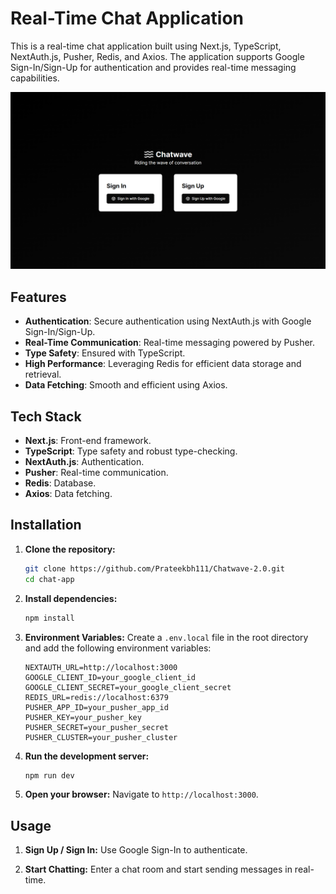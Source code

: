 # Real-Time Chat Application

This is a real-time chat application built using Next.js, TypeScript, NextAuth.js, Pusher, Redis, and Axios. The application supports Google Sign-In/Sign-Up for authentication and provides real-time messaging capabilities.

![alt text](chatwave2.0-login.png)

## Features

- **Authentication**: Secure authentication using NextAuth.js with Google Sign-In/Sign-Up.
- **Real-Time Communication**: Real-time messaging powered by Pusher.
- **Type Safety**: Ensured with TypeScript.
- **High Performance**: Leveraging Redis for efficient data storage and retrieval.
- **Data Fetching**: Smooth and efficient using Axios.

## Tech Stack

- **Next.js**: Front-end framework.
- **TypeScript**: Type safety and robust type-checking.
- **NextAuth.js**: Authentication.
- **Pusher**: Real-time communication.
- **Redis**: Database.
- **Axios**: Data fetching.

## Installation

1. **Clone the repository:**

   ```bash
   git clone https://github.com/Prateekbh111/Chatwave-2.0.git
   cd chat-app
   ```

2. **Install dependencies:**

   ```bash
   npm install
   ```

3. **Environment Variables:**
   Create a `.env.local` file in the root directory and add the following environment variables:

   ```plaintext
   NEXTAUTH_URL=http://localhost:3000
   GOOGLE_CLIENT_ID=your_google_client_id
   GOOGLE_CLIENT_SECRET=your_google_client_secret
   REDIS_URL=redis://localhost:6379
   PUSHER_APP_ID=your_pusher_app_id
   PUSHER_KEY=your_pusher_key
   PUSHER_SECRET=your_pusher_secret
   PUSHER_CLUSTER=your_pusher_cluster
   ```

4. **Run the development server:**

   ```bash
   npm run dev
   ```

5. **Open your browser:**
   Navigate to `http://localhost:3000`.

## Usage

1. **Sign Up / Sign In:**
   Use Google Sign-In to authenticate.

2. **Start Chatting:**
   Enter a chat room and start sending messages in real-time.

